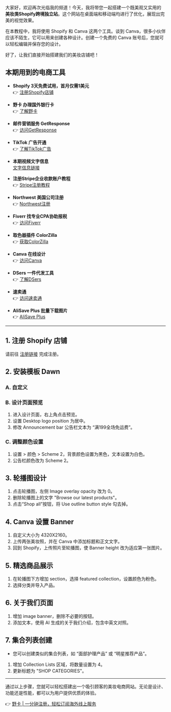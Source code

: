 大家好，欢迎再次光临我的频道！今天，我将带您一起搭建一个既美观又实用的 **美妆类Shopify跨境独立站**。这个网站在桌面端和移动端均进行了优化，展现出完美的视觉效果。

在本教程中，我将使用 Shopify 和 Canva 这两个工具。谈到 Canva，很多小伙伴应该不陌生，它可以用来创建各种设计。创建一个免费的 Canva 账号后，您就可以轻松编辑并保存您的设计。

好了，让我们直接开始搭建我们的美妆店铺吧！

## 本期用到的电商工具

- **Shopify 3天免费试用，首月仅需1美元**  
  👉 [注册Shopify店铺](https://bit.ly/3Xq89AJ)

- **野卡 办理国外银行卡**  
  👉 [了解野卡](https://bit.ly/bewildcard)

- **邮件营销服务 GetResponse**  
  👉 [访问GetResponse](https://bit.ly/3RmFRoG)

- **TikTok 广告开通**  
  👉 [了解TikTok广告](https://bit.ly/3PoqAT6)

- **本期视频文字信息**  
  [文字信息链接](https://aiyoufeng.com/beauty-product) 

- **注册Stripe企业收款账户教程**  
  👉 [Stripe注册教程](https://www.youtube.com/watch?v=B_kCNiQ3Icw)

- **Northwest 美国公司注册**  
  👉 [Northwest注册](https://bit.ly/4eAZy5S)

- **Fiverr 找专业CPA协助报税**  
  👉 [访问Fiverr](https://bit.ly/4dXgra7)

- **取色器插件 ColorZilla**  
  👉 [获取ColorZilla](https://chromewebstore.google.com/detail/colorzilla/bhlhnicpbhignbdhedgjhgdocnmhomnp?hl=en)

- **Canva 在线设计**  
  👉 [访问Canva](https://www.canva.com/)

- **DSers 一件代发工具**  
  👉 [了解DSers](https://www.dsers.com/partner/windyyoufeng)

- **速卖通**  
  👉 [访问速卖通](https://www.aliexpress.com/)

- **AliSave Plus 批量下载图片**  
  👉 [AliSave Plus](https://chromewebstore.google.com/detail/alisave-plus-download-ali/ppfoibjbcchcfifclhebkhnigneiceje?hl=en)

---
  
## 1. 注册 Shopify 店铺

请前往 [注册链接](https://bit.ly/3Xq89AJ) 完成注册。

## 2. 安装模板 **Dawn**

### A. 自定义

### B. 设计页面预览

1. 进入设计页面，右上角点击预览。
2. 设置 Desktop logo position 为居中。
3. 修改 Announcement bar 公告栏文本为 “满199全场免运费”。

### C. 调整颜色设置

1. 设置 > 颜色 > Scheme 2，背景颜色设置为黑色，文本设置为白色。
2. 公告栏颜色改为 Scheme 2。

## 3. 轮播图设计

1. 点击轮播图，左侧 Image overlay opacity 改为 0。
2. 删除轮播图上的文字 "Browse our latest products"。
3. 点击“Shop all”按钮，将 Use outline button style 勾去掉。

## 4. Canva 设置 Banner

1. 自定义大小为 4320X2160。
2. 上传两张美妆照，并在 Canva 中添加标题和正文文字。
3. 回到 Shopify，上传照片至轮播图，使 Banner height 改为适应第一张图片。

## 5. 精选商品展示

1. 在轮播图下方增加 section，选择 featured collection，设置颜色为粉色。
2. 选择分类并导入产品。

## 6. 关于我们页面

1. 增加 image banner，删除不必要的按钮。
2. 添加文本，使用 AI 生成的关于我们介绍，包含中英文对照。

## 7. 集合列表创建

- 您可以创建类似的集合列表，如 “面部护理产品” 或 “明星推荐产品”。

1. 增加 Collection Lists 区域，将数量设置为 4。
2. 更新标题为 "SHOP CATEGORIES"。

---

通过以上步骤，您就可以轻松搭建出一个吸引顾客的美妆电商网站。无论是设计、功能还是性能，都可以为用户提供优质的体验。

👉 [野卡 | 一分钟注册，轻松订阅海外线上服务](https://bit.ly/bewildcard)